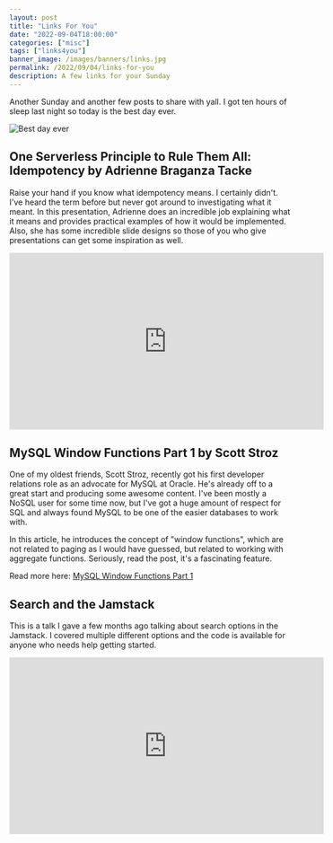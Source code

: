 ```yaml
---
layout: post
title: "Links For You"
date: "2022-09-04T18:00:00"
categories: ["misc"]
tags: ["links4you"]
banner_image: /images/banners/links.jpg
permalink: /2022/09/04/links-for-you
description: A few links for your Sunday
---
```


Another Sunday and another few posts to share with yall. I got ten hours of sleep last night so today is the best day ever. 

<p>
<img data-src="https://static.raymondcamden.com/images/2022/09/bestcat.jpg" alt="Best day ever" class="lazyload imgborder imgcenter">
</p>

## One Serverless Principle to Rule Them All: Idempotency by Adrienne Braganza Tacke

Raise your hand if you know what idempotency means. I certainly didn't. I've heard the term before but never got around to investigating what it meant. In this presentation, Adrienne does an incredible job explaining what it means and provides practical examples of how it would be implemented. Also, she has some incredible slide designs so those of you who give presentations can get some inspiration as well. 

<iframe width="560" height="315" src="https://www.youtube.com/embed/X24mIe0LrgM" title="YouTube video player" frameborder="0" allow="accelerometer; autoplay; clipboard-write; encrypted-media; gyroscope; picture-in-picture" style="display:block;margin:auto;margin-bottom:25px" allowfullscreen></iframe>

## MySQL Window Functions Part 1 by Scott Stroz

One of my oldest friends, Scott Stroz, recently got his first developer relations role as an advocate for MySQL at Oracle. He's already off to a great start and producing some awesome content. I've been mostly a NoSQL user for some time now, but I've got a huge amount of respect for SQL and always found MySQL to be one of the easier databases to work with. 

In this article, he introduces the concept of "window functions", which are not related to paging as I would have guessed, but related to working with aggregate functions. Seriously, read the post, it's a fascinating feature.

Read more here: [MySQL Window Functions Part 1](https://scottstroz.com/posts/2022/september/mysql-window-functions-1/)

## Search and the Jamstack

This is a talk I gave a few months ago talking about search options in the Jamstack. I covered multiple different options and the code is available for anyone who needs help getting started. 

<iframe width="560" height="315" src="https://www.youtube.com/embed/jjdI66CUkrw" title="YouTube video player" frameborder="0" allow="accelerometer; autoplay; clipboard-write; encrypted-media; gyroscope; picture-in-picture" style="display:block;margin:auto;margin-bottom:25px" allowfullscreen></iframe>